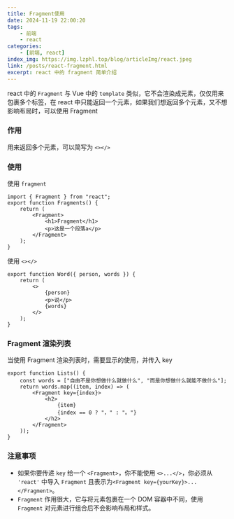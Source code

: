 ```yaml
---
title: Fragment使用
date: 2024-11-19 22:00:20
tags:
    - 前端
    - react
categories:
    - [前端, react]
index_img: https://img.lzphl.top/blog/articleImg/react.jpeg
link: /posts/react-fragment.html
excerpt: react 中的 fragment 简单介绍
---
```


react 中的 `Fragment` 与 Vue 中的 `template` 类似，它不会渲染成元素，仅仅用来包裹多个标签，在 react 中只能返回一个元素，如果我们想返回多个元素，又不想影响布局时，可以使用 Fragment

### 作用

用来返回多个元素，可以简写为 `<></>`

### 使用

使用 `fragment`

```react
import { Fragment } from "react";
export function Fragments() {
    return (
        <Fragment>
            <h1>Fragment</h1>
            <p>这是一个段落a</p>
        </Fragment>
    );
}

```

使用 `<></>`

```react
export function Word({ person, words }) {
    return (
        <>
            {person}
            <p>说</p>
            {words}
        </>
    );
}

```

### Fragment 渲染列表

当使用 Fragment 渲染列表时，需要显示的使用，并传入 key

```react
export function Lists() {
    const words = ["自由不是你想做什么就做什么", "而是你想做什么就能不做什么"];
    return words.map((item, index) => (
        <Fragment key={index}>
            <h2>
                {item}
                {index == 0 ? "，" : "。"}
            </h2>
        </Fragment>
    ));
}

```

### 注意事项

-   如果你要传递 `key` 给一个 `<Fragment>`，你不能使用 `<>...</>`，你必须从 `'react'` 中导入 `Fragment` 且表示为`<Fragment key={yourKey}>...</Fragment>`。
-   `Fragment` 作用很大，它与将元素包裹在一个 DOM 容器中不同，使用 `Fragment` 对元素进行组合后不会影响布局和样式。

